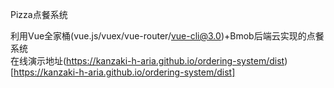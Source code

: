 Pizza点餐系统  
  
利用Vue全家桶(vue.js/vuex/vue-router/vue-cli@3.0)+Bmob后端云实现的点餐系统  
在线演示地址(https://kanzaki-h-aria.github.io/ordering-system/dist)[https://kanzaki-h-aria.github.io/ordering-system/dist]
